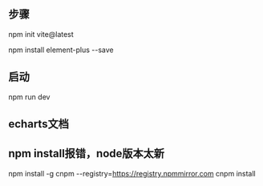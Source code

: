 ## 步骤
npm init vite@latest

npm install element-plus --save

## 启动
npm run dev

## echarts文档
[](https://echarts.apache.org/examples/zh/)

## npm install报错，node版本太新
npm install -g cnpm --registry=https://registry.npmmirror.com
cnpm install